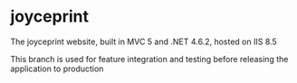 # joyceprint

The joyceprint website, built in MVC 5 and .NET 4.6.2, hosted on IIS 8.5

This branch is used for feature integration and testing before releasing the application to production
